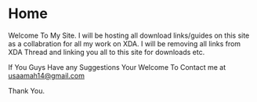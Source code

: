 # Home

Welcome To My Site. I will be hosting all download links/guides on this site as a collabration for all my work on XDA. I will be removing all links from XDA Thread and linking you all to this site for downloads etc.

If You Guys Have any Suggestions Your Welcome To Contact me at usaamah14@gmail.com

Thank You.
